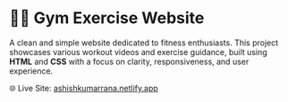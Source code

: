 # 🏋️‍♂️ Gym Exercise Website

A clean and simple website dedicated to fitness enthusiasts. This project showcases various workout videos and exercise guidance, built using **HTML** and **CSS** with a focus on clarity, responsiveness, and user experience.

🌐 Live Site: [ashishkumarrana.netlify.app](https://ashishkumarrana.netlify.app/)
